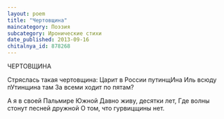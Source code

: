```yaml
---
layout: poem
title: "Чертовщина"
maincategory: Поэзия
subcategory: Иронические стихи
date_published: 2013-09-16
chitalnya_id: 878268
---
```




ЧЕРТОВЩИНА

Стряслась такая чертовщина:
Царит в России путинщИна
Иль всюду пУтинщина там
За всеми ходит по пятам?

А я в своей Пальмире Южной
Давно живу, десятки лет,
Где волны стонут песней дружной
О том, что гурвицщины нет.









